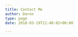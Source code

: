 ```yaml
---
title: Contact Me
author: Daron
type: page
date: 2018-03-19T21:40:02+00:00

---
```

<div id='contact-form-72'>
</div>
